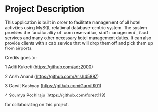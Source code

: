 # Project Description

This application is built in order to facilitate management of all hotel activities using MySQL relational
database-centric system. The system provides the functionality of room reservation, staff management , food services and many other necessary hotel management
duties. It can also provide clients with a cab service that will drop them off and pick them up from airports.

Credits goes to:

1 Aditi Kukreti (https://github.com/adz2000)

2 Ansh Anand (https://github.com/Ansh45887)

3 Garvit Kashyap (https://github.com/GarvitK01) 

4 Soumya Pochiraju (https://github.com/forest113)

for collaborating on this project.
